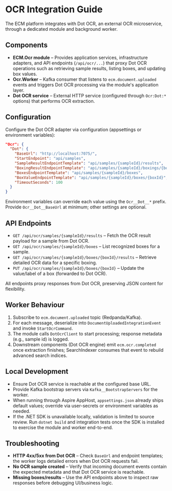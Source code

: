 # OCR Integration Guide

The ECM platform integrates with Dot OCR, an external OCR microservice, through a dedicated module and background worker.

## Components

- **ECM.Ocr module** – Provides application services, infrastructure adapters, and API endpoints (`/api/ocr/...`) that proxy Dot OCR operations such as retrieving sample results, listing boxes, and updating box values.
- **Ocr.Worker** – Kafka consumer that listens to `ecm.document.uploaded` events and triggers Dot OCR processing via the module's application layer.
- **Dot OCR service** – External HTTP service (configured through `Ocr:Dot:*` options) that performs OCR extraction.

## Configuration

Configure the Dot OCR adapter via configuration (appsettings or environment variables):

```json
"Ocr": {
  "Dot": {
    "BaseUrl": "http://localhost:7075/",
    "StartEndpoint": "api/samples",
    "SampleResultEndpointTemplate": "api/samples/{sampleId}/results",
    "BoxingResultEndpointTemplate": "api/samples/{sampleId}/boxings/{boxingId}/results",
    "BoxesEndpointTemplate": "api/samples/{sampleId}/boxes",
    "BoxValueEndpointTemplate": "api/samples/{sampleId}/boxes/{boxId}",
    "TimeoutSeconds": 100
  }
}
```

Environment variables can override each value using the `Ocr__Dot__*` prefix. Provide `Ocr__Dot__BaseUrl` at minimum; other settings are optional.

## API Endpoints

- `GET /api/ocr/samples/{sampleId}/results` – Fetch the OCR result payload for a sample from Dot OCR.
- `GET /api/ocr/samples/{sampleId}/boxes` – List recognized boxes for a sample.
- `GET /api/ocr/samples/{sampleId}/boxes/{boxId}/results` – Retrieve detailed OCR data for a specific boxing.
- `PUT /api/ocr/samples/{sampleId}/boxes/{boxId}` – Update the value/label of a box (forwarded to Dot OCR).

All endpoints proxy responses from Dot OCR, preserving JSON content for flexibility.

## Worker Behaviour

1. Subscribe to `ecm.document.uploaded` topic (Redpanda/Kafka).
2. For each message, deserialize into `DocumentUploadedIntegrationEvent` and invoke `StartOcrCommand`.
3. The module calls `DotOcrClient` to start processing; response metadata (e.g., sample id) is logged.
4. Downstream components (Dot OCR engine) emit `ecm.ocr.completed` once extraction finishes; SearchIndexer consumes that event to rebuild advanced search indices.

## Local Development

- Ensure Dot OCR service is reachable at the configured base URL.
- Provide Kafka bootstrap servers via `Kafka__BootstrapServers` for the worker.
- When running through Aspire AppHost, `appsettings.json` already ships default values; override via user-secrets or environment variables as needed.
- If the .NET SDK is unavailable locally, validation is limited to source review. Run `dotnet build` and integration tests once
  the SDK is installed to exercise the module and worker end-to-end.

## Troubleshooting

- **HTTP 4xx/5xx from Dot OCR** – Check `BaseUrl` and endpoint templates; the worker logs detailed errors when Dot OCR requests fail.
- **No OCR sample created** – Verify that incoming document events contain the expected metadata and that Dot OCR service is reachable.
- **Missing boxes/results** – Use the API endpoints above to inspect raw responses before debugging UI/business logic.
